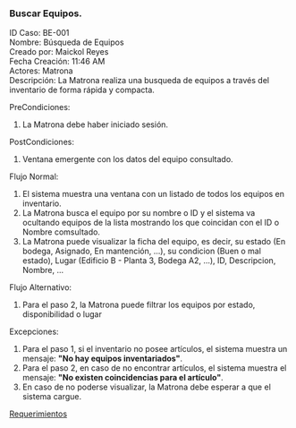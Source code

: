 ### Buscar Equipos.


ID Caso: BE-001  
Nombre: Búsqueda de Equipos  
Creado por: Maickol Reyes  
Fecha Creación: 11:46 AM  
Actores: Matrona  
Descripción: La Matrona realiza una busqueda de equipos a través del inventario de forma rápida y compacta.  

PreCondiciones:
  1. La Matrona debe haber iniciado sesión.

PostCondiciones:
  1. Ventana emergente con los datos del equipo consultado.

Flujo Normal:
  1. El sistema muestra una ventana con un listado de todos los equipos en inventario.
  2. La Matrona busca el equipo por su nombre o ID y el sistema va ocultando equipos de la lista mostrando los que coincidan con el ID o Nombre comsultado.
  3. La Matrona puede visualizar la ficha del equipo, es decir, su estado (En bodega, Asignado, En mantención, ...), su condicion (Buen o mal estado), Lugar (Edificio B - Planta 3, Bodega A2, ...), ID, Descripcion, Nombre, ...

Flujo Alternativo:
  1. Para el paso 2, la Matrona puede filtrar los equipos por estado, disponibilidad o lugar

Excepciones:
  1. Para el paso 1, si el inventario no posee artículos, el sistema muestra un mensaje: **"No hay equipos inventariados"**.
  2. Para el paso 2, en caso de no encontrar artículos, el sistema muestra el mensaje: **"No existen coincidencias para el artículo"**.
  3. En caso de no poderse visualizar, la Matrona debe esperar a que el sistema cargue.

[Requerimientos](./Requerimientos.md)